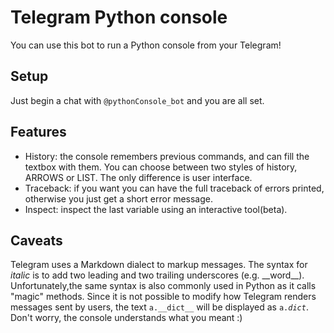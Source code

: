 # Telegram Python console
You can use this bot to run a Python console from your Telegram!

## Setup
Just begin a chat with `@pythonConsole_bot` and you are all set.

## Features
  * History: the console remembers previous commands, and can fill the textbox with them. You can choose between two styles of history, ARROWS or LIST. The only difference is user interface. 
  * Traceback: if you want you can have the full traceback of errors printed, otherwise you just get a short error message.
  * Inspect: inspect the last variable using an interactive tool(beta).

## Caveats
Telegram uses a Markdown dialect to markup messages. The syntax for *italic* is to add two leading and two trailing underscores (e.g. \_\_word\_\_). Unfortunately,the same syntax is also commonly used in Python as it calls "magic" methods. Since it is not possible to modify how Telegram renders messages sent by users, the text `a.__dict__` will be displayed as <code>a.*dict*</code>.  
Don't worry, the console understands what you meant :)